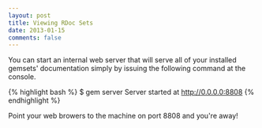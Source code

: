```yaml
---
layout: post
title: Viewing RDoc Sets
date: 2013-01-15
comments: false
---
```


You can start an internal web server that will serve all of your installed gemsets' documentation simply by issuing the following command at the console.

{% highlight bash %}
$ gem server
Server started at http://0.0.0.0:8808
{% endhighlight %}

Point your web browers to the machine on port 8808 and you're away!
